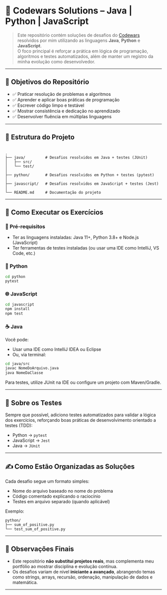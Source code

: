 # 🧠 Codewars Solutions – Java | Python | JavaScript

> Este repositório contém soluções de desafios do [Codewars](https://www.codewars.com/) resolvidos por mim utilizando as linguagens **Java**, **Python** e **JavaScript**.  
> O foco principal é reforçar a prática em lógica de programação, algoritmos e testes automatizados, além de manter um registro da minha evolução como desenvolvedor.

---

## 🎯 Objetivos do Repositório

- ✅ Praticar resolução de problemas e algoritmos  
- ✅ Aprender e aplicar boas práticas de programação  
- ✅ Escrever código limpo e testável  
- ✅ Mostrar consistência e dedicação no aprendizado  
- ✅ Desenvolver fluência em múltiplas linguagens  

---

## 📂 Estrutura do Projeto

```

.
├── java/         # Desafios resolvidos em Java + testes (JUnit)
│   ├── src/
│   └── test/
│
├── python/       # Desafios resolvidos em Python + testes (pytest)
│
├── javascript/   # Desafios resolvidos em JavaScript + testes (Jest)
│
└── README.md     # Documentação do projeto

````

---

## 🚀 Como Executar os Exercícios

### 📌 Pré-requisitos

- Ter as linguagens instaladas: Java 11+, Python 3.8+ e Node.js (JavaScript)  
- Ter ferramentas de testes instaladas (ou usar uma IDE como IntelliJ, VS Code, etc.)

### 🐍 Python
```bash
cd python
pytest
````

### 🌐 JavaScript

```bash
cd javascript
npm install
npm test
```

### ☕ Java

Você pode:

* Usar uma IDE como IntelliJ IDEA ou Eclipse
* Ou, via terminal:

```bash
cd java/src
javac NomeDoArquivo.java
java NomeDaClasse
```

Para testes, utilize JUnit na IDE ou configure um projeto com Maven/Gradle.

---

## 🧪 Sobre os Testes

Sempre que possível, adiciono testes automatizados para validar a lógica dos exercícios, reforçando boas práticas de desenvolvimento orientado a testes (TDD):

* Python → `pytest`
* JavaScript → `Jest`
* Java → `JUnit`

---

## ✍️ Como Estão Organizadas as Soluções

Cada desafio segue um formato simples:

* Nome do arquivo baseado no nome do problema
* Código comentado explicando o raciocínio
* Testes em arquivo separado (quando aplicável)

Exemplo:

```
python/
├── sum_of_positive.py
└── test_sum_of_positive.py
```

---

## 📌 Observações Finais

* Este repositório **não substitui projetos reais**, mas complementa meu portfólio ao mostrar disciplina e evolução contínua.
* Os desafios variam de nível **iniciante a avançado**, abrangendo temas como strings, arrays, recursão, ordenação, manipulação de dados e matemática.

---

